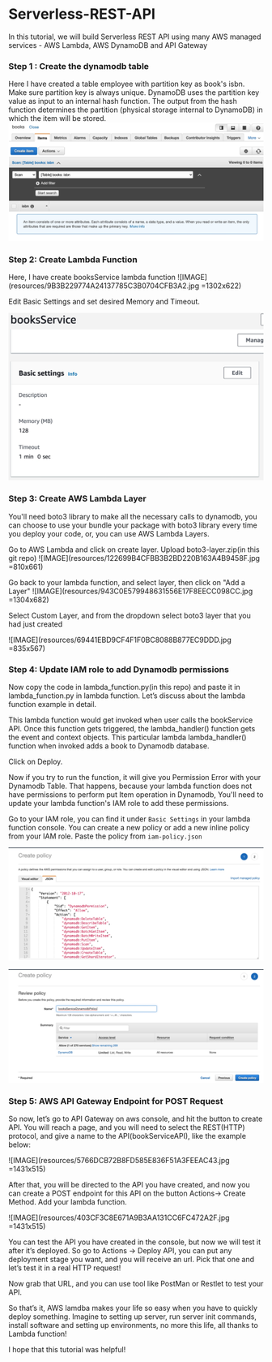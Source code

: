 # Serverless-REST-API

In this tutorial, we will build Serverless REST API using many AWS managed services - AWS Lambda, AWS DynamoDB and API Gateway

### Step 1 : Create the dynamodb table
Here I have created a table employee with partition key as book's isbn. Make sure partition key is always unique. DynamoDB uses the partition key value as input to an internal hash function. The output from the hash function determines the partition (physical storage internal to DynamoDB) in which the item will be stored.
![IMAGE](resources/DF9002CE1ADF1EC8B5DDB55BF0FF070B.jpg)

### Step 2: Create Lambda Function
Here, I have create booksService lambda function
![IMAGE](resources/9B3B229774A24137785C3B0704CFB3A2.jpg =1302x622)

Edit Basic Settings and set desired Memory and Timeout.

![IMAGE](resources/EC7BFF2A3BA43DB54431D8BB93AE2AFA.jpg)

### Step 3: Create AWS Lambda Layer

You'll need boto3 library to make all the necessary calls to dynamodb, you can choose to use your bundle your package with boto3 library every time you deploy your code, or, you can use AWS Lambda Layers.

Go to AWS Lambda and click on create layer. Upload boto3-layer.zip(in this git repo)
![IMAGE](resources/122699B4CFBB3B2BD220B163A4B9458F.jpg =810x661)

Go back to your lambda function, and select layer, then click on "Add a Layer"
![IMAGE](resources/943C0E579948631556E17F8EECC098CC.jpg =1304x682)

Select Custom Layer, and from the dropdown select boto3 layer that you had just created

![IMAGE](resources/69441EBD9CF4F1F0BC8088B877EC9DDD.jpg =835x567)

### Step 4: Update IAM role to add Dynamodb permissions
Now copy the code in lambda_function.py(in this repo) and paste it in lambda_function.py in lambda function. Let’s discuss about the lambda function example in detail.

This lambda function would get invoked when user calls the bookService API. Once this function gets triggered, the lambda_handler() function gets the event and context objects. This particular lambda lambda_handler() function when invoked adds a book to Dynamodb database.

Click on Deploy.

Now if you try to run the function, it will give you Permission Error with your Dynamodb Table. That happens, because your lambda function does not have permissions to perform put Item operation in Dynamodb, You'll need to update your lambda function's IAM role to add these permissions.

Go to your IAM role, you can find it under `Basic Settings` in your lambda function console.
You can create a new policy or add a new inline policy from your IAM role. 
Paste the policy from `iam-policy.json`

![](resources/26753A2C14D34BE29BC8F0635E8AFFD7.jpg)

![](resources/E925042C613BDD735F468E8DC8C94794.jpg)

### Step 5: AWS API Gateway Endpoint for POST Request

So now, let’s go to API Gateway on aws console, and hit the button to create API. You will reach a page, and you will need to select the REST(HTTP) protocol, and give a name to the API(bookServiceAPI), like the example below:

![IMAGE](resources/5766DCB72B8FD585E836F51A3FEEAC43.jpg =1431x515)

After that, you will be directed to the API you have created, and now you can create a POST endpoint for this API on the button Actions-> Create Method. Add your lambda function.

![IMAGE](resources/403CF3C8E671A9B3AA131CC6FC472A2F.jpg =1431x515)

You can test the API you have created in the console, but now we will test it after it’s deployed. So go to Actions -> Deploy API, you can put any deployment stage you want, and you will receive an url. Pick that one and let’s test it in a real HTTP request!

Now grab that URL, and you can use tool like PostMan or Restlet to test your API.

So that’s it, AWS lamdba makes your life so easy when you have to quickly deploy something. Imagine to setting up server, run server init commands, install software and setting up environments, no more this life, all thanks to Lambda function!

I hope that this tutorial was helpful!